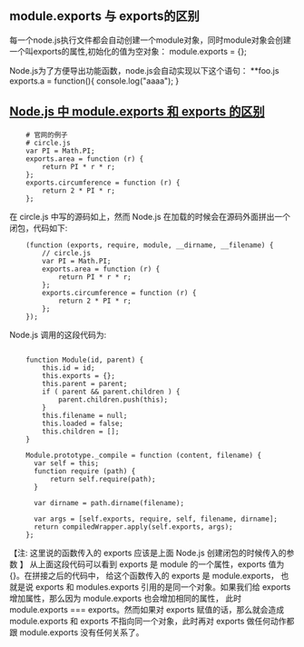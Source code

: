 ## module.exports 与 exports的区别

   每一个node.js执行文件都会自动创建一个module对象，同时module对象会创建一个叫exports的属性,初始化的值为空对象：
    module.exports = {};
        
   Node.js为了方便导出功能函数，node.js会自动实现以下这个语句：
     **foo.js
     exports.a = function(){
        console.log("aaaa");
     }
     
## [Node.js 中 module.exports 和 exports 的区别](https://zhuanlan.zhihu.com/p/30672098)    

```base
    # 官网的例子
    # circle.js
    var PI = Math.PI;
    exports.area = function (r) {
        return PI * r * r;
    };
    exports.circumference = function (r) {
        return 2 * PI * r;
    };
```

在 circle.js 中写的源码如上，然而 Node.js 在加载的时候会在源码外面拼出一个闭包，代码如下:
```base
    (function (exports, require, module, __dirname, __filename) {
        // circle.js
        var PI = Math.PI;
        exports.area = function (r) {
            return PI * r * r;
        };
        exports.circumference = function (r) {
            return 2 * PI * r;
        };
    });
```

Node.js 调用的这段代码为:
```base
   
    function Module(id, parent) {
        this.id = id;
        this.exports = {};
        this.parent = parent;
        if ( parent && parent.children ) {
            parent.children.push(this);
        }
        this.filename = null;
        this.loaded = false;
        this.children = [];
    }
    
    Module.prototype._compile = function (content, filename) {
      var self = this;
      function require (path) {
          return self.require(path);
      }
    
      var dirname = path.dirname(filename);
    
      var args = [self.exports, require, self, filename, dirname];
      return compiledWrapper.apply(self.exports, args);
    };
```

【注: 这里说的函数传入的 exports 应该是上面 Node.js 创建闭包的时候传入的参数 】
从上面这段代码可以看到 exports 是 module 的一个属性，exports 值为 {}。在拼接之后的代码中，
给这个函数传入的 exports 是 module.exports， 也就是说 exports 和 modules.exports 
引用的是同一个对象。如果我们给 exports 增加属性，那么因为 module.exports 也会增加相同的属性，
此时 module.exports === exports。然而如果对 exports 赋值的话，那么就会造成 module.exports
和 exports 不指向同一个对象，此时再对 exports 做任何动作都跟 module.exports 没有任何关系了。


